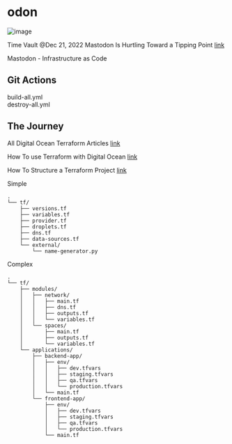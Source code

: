 # odon

![image](https://user-images.githubusercontent.com/993459/208936368-2d27ea03-5666-4d1a-a944-16274a216b69.png)

Time Vault @Dec 21, 2022 Mastodon Is Hurtling Toward a Tipping Point [link](https://www.wired.com/story/mastodon-legal-issues-tipping-point/)

Mastodon - Infrastructure as Code

## Git Actions
build-all.yml  
destroy-all.yml

## The Journey 

All Digital Ocean Terraform Articles [link](https://www.digitalocean.com/community/tutorial_series/how-to-manage-infrastructure-with-terraform)

How To use Terraform with Digital Ocean [link](https://www.digitalocean.com/community/tutorials/how-to-use-terraform-with-digitalocean)

How To Structure a Terraform Project [link](https://www.digitalocean.com/community/tutorials/how-to-structure-a-terraform-project)

Simple
```
.
└── tf/
    ├── versions.tf
    ├── variables.tf
    ├── provider.tf
    ├── droplets.tf
    ├── dns.tf
    ├── data-sources.tf
    └── external/
        └── name-generator.py
```
Complex
```
.
└── tf/
    ├── modules/
    │   ├── network/
    │   │   ├── main.tf
    │   │   ├── dns.tf
    │   │   ├── outputs.tf
    │   │   └── variables.tf
    │   └── spaces/
    │       ├── main.tf
    │       ├── outputs.tf
    │       └── variables.tf
    └── applications/
        ├── backend-app/
        │   ├── env/
        │   │   ├── dev.tfvars
        │   │   ├── staging.tfvars
        │   │   ├── qa.tfvars
        │   │   └── production.tfvars
        │   └── main.tf
        └── frontend-app/
            ├── env/
            │   ├── dev.tfvars
            │   ├── staging.tfvars
            │   ├── qa.tfvars
            │   └── production.tfvars
            └── main.tf
```
